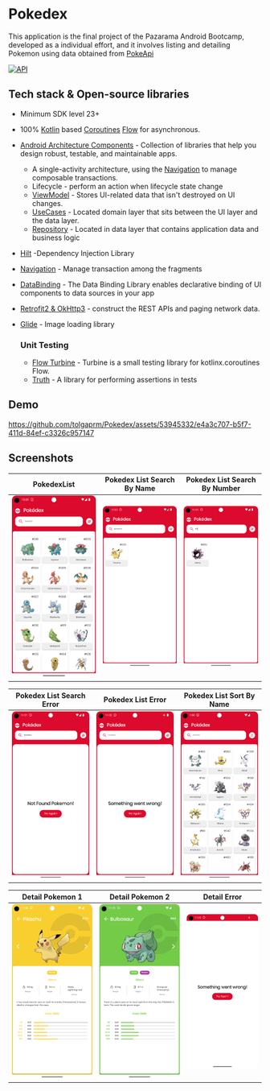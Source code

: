 # Pokedex
This application is the final project of the Pazarama Android Bootcamp, developed as a individual effort, and it involves listing and detailing Pokemon using data obtained from [PokeApi](https://pokeapi.co/)

[![API](https://img.shields.io/badge/API-23%2B-brightgreen.svg?style=flat)](https://android-arsenal.com/api?level=23)

## Tech stack & Open-source libraries

- Minimum SDK level 23+
- 100% [Kotlin](https://kotlinlang.org/)
  based [Coroutines](https://github.com/Kotlin/kotlinx.coroutines) [Flow](https://developer.android.com/kotlin/flow)
  for asynchronous.

- [Android Architecture Components](https://developer.android.com/topic/architecture/intro?hl=en) - Collection
  of libraries that help you design robust, testable, and maintainable apps.
    - A single-activity architecture, using
      the [Navigation](https://developer.android.com/guide/navigation) to manage composable
      transactions.
    - Lifecycle - perform an
      action when lifecycle state change
    - [ViewModel](https://developer.android.com/topic/libraries/architecture/viewmodel?hl=en) - Stores
      UI-related data that isn't destroyed on UI changes.
    - [UseCases](https://developer.android.com/topic/architecture/domain-layer?hl=en) - Located domain
      layer
      that sits between the UI layer and the data layer.
    - [Repository](https://developer.android.com/topic/architecture/data-layer?hl=en) - Located in data
      layer that contains application data and business logic

- [Hilt](https://developer.android.com/training/dependency-injection/hilt-android?hl=en) -Dependency
  Injection Library
- [Navigation](https://developer.android.com/guide/navigation?hl=en) - Manage transaction among the
  fragments
- [DataBinding](https://developer.android.com/topic/libraries/data-binding?hl=en) - The Data Binding Library enables declarative binding of UI components to data sources in your app
- [Retrofit2 & OkHttp3](https://github.com/square/retrofit) - construct the REST APIs and paging
  network data.
- [Glide](https://github.com/bumptech/glide) - Image loading library
  ### Unit Testing
    - [ Flow Turbine](https://github.com/cashapp/turbine) - Turbine is a small testing library for
      kotlinx.coroutines Flow.
    - [Truth](https://truth.dev/) - A library for performing assertions in tests
 
## Demo

https://github.com/tolgaprm/Pokedex/assets/53945332/e4a3c707-b5f7-411d-84ef-c3326c957147
 
## Screenshots

| PokedexList | Pokedex List Search By Name | Pokedex List Search By Number |
|---------|---------|---------|
| ![Pokedex List](screenshots/pokedex_list.png) | ![Pokedex List Search by Name](screenshots/pokedex_list_search_name.png)  |![Pokedex List Search by Number](screenshots/pokedex_list_search_number.png)  |

| Pokedex List Search Error | Pokedex List Error | Pokedex List Sort By Name |
|---------|---------|---------|
|  ![Pokedex List Search Error](screenshots/pokedex_list_search_error.png) | ![Pokedex List Error](screenshots/pokedex_list_error.png) | ![Pokedex List Sort By Name](screenshots/pokedex_list_sort_by_name.png) |

| Detail Pokemon 1 | Detail Pokemon 2 | Detail Error |
|---------|---------|--------|
| ![Detail - Pikachu](screenshots/detail_pikachu.png) | ![Detail - Bulbasaur](screenshots/detail_balbasaur.png)| ![Detail Error](screenshots/detail_error.png) |
